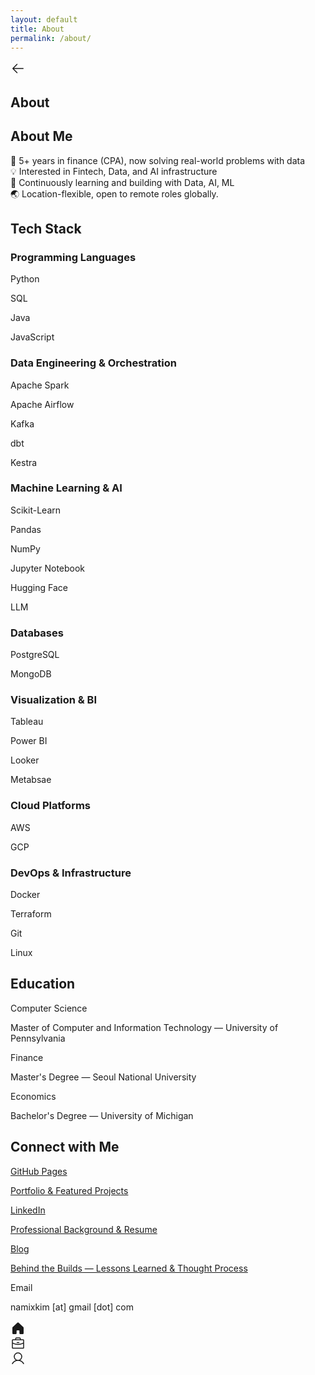 ```yaml
---
layout: default
title: About
permalink: /about/
---
```


<div class="flex items-center bg-[#fbfaf9] p-4 pb-2 justify-between">
  <div class="text-[#191610] flex size-12 shrink-0 items-center">
    <a href="/" class="text-[#191610]">
      <svg xmlns="http://www.w3.org/2000/svg" width="24px" height="24px" fill="currentColor" viewBox="0 0 256 256">
        <path d="M224,128a8,8,0,0,1-8,8H59.31l58.35,58.34a8,8,0,0,1-11.32,11.32l-72-72a8,8,0,0,1,0-11.32l72-72a8,8,0,0,1,11.32,11.32L59.31,120H216A8,8,0,0,1,224,128Z"></path>
      </svg>
    </a>
  </div>
  <h2 class="text-[#191610] text-lg font-bold leading-tight tracking-[-0.015em] flex-1 text-center pr-12">About</h2>
</div>

<h2 class="text-[#191610] text-[22px] font-bold leading-tight tracking-[-0.015em] px-4 pb-3 pt-5">About Me</h2>
<p class="text-[#191610] text-base font-normal leading-normal pb-3 pt-1 px-4">
  🧩 5+ years in finance (CPA), now solving real-world problems with data<br>
  💡 Interested in Fintech, Data, and AI infrastructure<br>
  🔬 Continuously learning and building with Data, AI, ML<br>
  🌏 Location-flexible, open to remote roles globally.
</p>

<h2 class="text-[#191610] text-[22px] font-bold leading-tight tracking-[-0.015em] px-4 pb-3 pt-5">Tech Stack</h2>
<div class="px-4 pb-2">
  <h3 class="text-[#191610] text-sm font-medium leading-normal pt-2 pb-1">Programming Languages</h3>
  <div class="flex gap-3 flex-wrap pb-2">
    <div class="flex h-8 shrink-0 items-center justify-center gap-x-2 rounded-xl bg-[#f1efe9] pl-4 pr-4"><p class="text-[#191610] text-sm font-medium leading-normal">Python</p></div>
    <div class="flex h-8 shrink-0 items-center justify-center gap-x-2 rounded-xl bg-[#f1efe9] pl-4 pr-4"><p class="text-[#191610] text-sm font-medium leading-normal">SQL</p></div>
    <div class="flex h-8 shrink-0 items-center justify-center gap-x-2 rounded-xl bg-[#f1efe9] pl-4 pr-4"><p class="text-[#191610] text-sm font-medium leading-normal">Java</p></div>
    <div class="flex h-8 shrink-0 items-center justify-center gap-x-2 rounded-xl bg-[#f1efe9] pl-4 pr-4"><p class="text-[#191610] text-sm font-medium leading-normal">JavaScript</p></div>
  </div>
  <h3 class="text-[#191610] text-sm font-medium leading-normal pt-2 pb-1">Data Engineering & Orchestration</h3>
  <div class="flex gap-3 flex-wrap pb-2">
    <div class="flex h-8 shrink-0 items-center justify-center gap-x-2 rounded-xl bg-[#f1efe9] pl-4 pr-4"><p class="text-[#191610] text-sm font-medium leading-normal">Apache Spark</p></div>
    <div class="flex h-8 shrink-0 items-center justify-center gap-x-2 rounded-xl bg-[#f1efe9] pl-4 pr-4"><p class="text-[#191610] text-sm font-medium leading-normal">Apache Airflow</p></div>
    <div class="flex h-8 shrink-0 items-center justify-center gap-x-2 rounded-xl bg-[#f1efe9] pl-4 pr-4"><p class="text-[#191610] text-sm font-medium leading-normal">Kafka</p></div>
    <div class="flex h-8 shrink-0 items-center justify-center gap-x-2 rounded-xl bg-[#f1efe9] pl-4 pr-4"><p class="text-[#191610] text-sm font-medium leading-normal">dbt</p></div>
    <div class="flex h-8 shrink-0 items-center justify-center gap-x-2 rounded-xl bg-[#f1efe9] pl-4 pr-4"><p class="text-[#191610] text-sm font-medium leading-normal">Kestra</p></div>
  </div>
  <h3 class="text-[#191610] text-sm font-medium leading-normal pt-2 pb-1">Machine Learning & AI</h3>
  <div class="flex gap-3 flex-wrap pb-2">
    <div class="flex h-8 shrink-0 items-center justify-center gap-x-2 rounded-xl bg-[#f1efe9] pl-4 pr-4"><p class="text-[#191610] text-sm font-medium leading-normal">Scikit-Learn</p></div>
    <div class="flex h-8 shrink-0 items-center justify-center gap-x-2 rounded-xl bg-[#f1efe9] pl-4 pr-4"><p class="text-[#191610] text-sm font-medium leading-normal">Pandas</p></div>
    <div class="flex h-8 shrink-0 items-center justify-center gap-x-2 rounded-xl bg-[#f1efe9] pl-4 pr-4"><p class="text-[#191610] text-sm font-medium leading-normal">NumPy</p></div>
    <div class="flex h-8 shrink-0 items-center justify-center gap-x-2 rounded-xl bg-[#f1efe9] pl-4 pr-4"><p class="text-[#191610] text-sm font-medium leading-normal">Jupyter Notebook</p></div>
    <div class="flex h-8 shrink-0 items-center justify-center gap-x-2 rounded-xl bg-[#f1efe9] pl-4 pr-4"><p class="text-[#191610] text-sm font-medium leading-normal">Hugging Face</p></div>
    <div class="flex h-8 shrink-0 items-center justify-center gap-x-2 rounded-xl bg-[#f1efe9] pl-4 pr-4"><p class="text-[#191610] text-sm font-medium leading-normal">LLM</p></div>
  </div>
  <h3 class="text-[#191610] text-sm font-medium leading-normal pt-2 pb-1">Databases</h3>
  <div class="flex gap-3 flex-wrap pb-2">
    <div class="flex h-8 shrink-0 items-center justify-center gap-x-2 rounded-xl bg-[#f1efe9] pl-4 pr-4"><p class="text-[#191610] text-sm font-medium leading-normal">PostgreSQL</p></div>
    <div class="flex h-8 shrink-0 items-center justify-center gap-x-2 rounded-xl bg-[#f1efe9] pl-4 pr-4"><p class="text-[#191610] text-sm font-medium leading-normal">MongoDB</p></div>
  </div>
  <h3 class="text-[#191610] text-sm font-medium leading-normal pt-2 pb-1">Visualization & BI</h3>
  <div class="flex gap-3 flex-wrap pb-2">
    <div class="flex h-8 shrink-0 items-center justify-center gap-x-2 rounded-xl bg-[#f1efe9] pl-4 pr-4"><p class="text-[#191610] text-sm font-medium leading-normal">Tableau</p></div>
    <div class="flex h-8 shrink-0 items-center justify-center gap-x-2 rounded-xl bg-[#f1efe9] pl-4 pr-4"><p class="text-[#191610] text-sm font-medium leading-normal">Power BI</p></div>
    <div class="flex h-8 shrink-0 items-center justify-center gap-x-2 rounded-xl bg-[#f1efe9] pl-4 pr-4"><p class="text-[#191610] text-sm font-medium leading-normal">Looker</p></div>
    <div class="flex h-8 shrink-0 items-center justify-center gap-x-2 rounded-xl bg-[#f1efe9] pl-4 pr-4"><p class="text-[#191610] text-sm font-medium leading-normal">Metabsae</p></div>
  </div>
  <h3 class="text-[#191610] text-sm font-medium leading-normal pt-2 pb-1">Cloud Platforms</h3>
  <div class="flex gap-3 flex-wrap pb-2">
    <div class="flex h-8 shrink-0 items-center justify-center gap-x-2 rounded-xl bg-[#f1efe9] pl-4 pr-4"><p class="text-[#191610] text-sm font-medium leading-normal">AWS</p></div>
    <div class="flex h-8 shrink-0 items-center justify-center gap-x-2 rounded-xl bg-[#f1efe9] pl-4 pr-4"><p class="text-[#191610] text-sm font-medium leading-normal">GCP</p></div>
  </div>
  <h3 class="text-[#191610] text-sm font-medium leading-normal pt-2 pb-1">DevOps & Infrastructure</h3>
  <div class="flex gap-3 flex-wrap pb-2">
    <div class="flex h-8 shrink-0 items-center justify-center gap-x-2 rounded-xl bg-[#f1efe9] pl-4 pr-4"><p class="text-[#191610] text-sm font-medium leading-normal">Docker</p></div>
    <div class="flex h-8 shrink-0 items-center justify-center gap-x-2 rounded-xl bg-[#f1efe9] pl-4 pr-4"><p class="text-[#191610] text-sm font-medium leading-normal">Terraform</p></div>
    <div class="flex h-8 shrink-0 items-center justify-center gap-x-2 rounded-xl bg-[#f1efe9] pl-4 pr-4"><p class="text-[#191610] text-sm font-medium leading-normal">Git</p></div>
    <div class="flex h-8 shrink-0 items-center justify-center gap-x-2 rounded-xl bg-[#f1efe9] pl-4 pr-4"><p class="text-[#191610] text-sm font-medium leading-normal">Linux</p></div>
  </div>
</div>

<h2 class="text-[#191610] text-[22px] font-bold leading-tight tracking-[-0.015em] px-4 pb-3 pt-5">Education</h2>
<div class="flex items-center gap-4 bg-[#fbfaf9] px-4 min-h-[72px] py-2 justify-between">
  <div class="flex flex-col justify-center">
    <p class="text-[#191610] text-base font-medium leading-normal line-clamp-1">Computer Science</p>
    <p class="text-[#8c7f5a] text-sm font-normal leading-normal line-clamp-2">Master of Computer and Information Technology — University of Pennsylvania</p>
  </div>
</div>
<div class="flex items-center gap-4 bg-[#fbfaf9] px-4 min-h-[72px] py-2 justify-between">
  <div class="flex flex-col justify-center">
    <p class="text-[#191610] text-base font-medium leading-normal line-clamp-1">Finance</p>
    <p class="text-[#8c7f5a] text-sm font-normal leading-normal line-clamp-2">Master's Degree — Seoul National University</p>
  </div>
</div>
<div class="flex items-center gap-4 bg-[#fbfaf9] px-4 min-h-[72px] py-2 justify-between">
  <div class="flex flex-col justify-center">
    <p class="text-[#191610] text-base font-medium leading-normal line-clamp-1">Economics</p>
    <p class="text-[#8c7f5a] text-sm font-normal leading-normal line-clamp-2">Bachelor's Degree — University of Michigan</p>
  </div>
</div>


<h2 class="text-[#191610] text-[22px] font-bold leading-tight tracking-[-0.015em] px-4 pb-3 pt-5">Connect with Me</h2>
<div class="flex items-center gap-4 bg-[#fbfaf9] px-4 min-h-[72px] py-2 justify-between">
  <div class="flex flex-col justify-center">
    <p class="text-[#191610] text-base font-medium leading-normal line-clamp-1"><a href="https://namikimlab.github.io/" class="hover:underline" target="_blank" rel="noopener">GitHub Pages</a></p>
    <p class="text-[#8c7f5a] text-sm font-normal leading-normal line-clamp-2"><a href="https://namikimlab.github.io/" class="hover:underline" target="_blank" rel="noopener">Portfolio & Featured Projects</a></p>
  </div>
</div>
<div class="flex items-center gap-4 bg-[#fbfaf9] px-4 min-h-[72px] py-2 justify-between">
  <div class="flex flex-col justify-center">
    <p class="text-[#191610] text-base font-medium leading-normal line-clamp-1"><a href="https://www.linkedin.com/in/namixkim/" class="hover:underline" target="_blank" rel="noopener">LinkedIn</a></p>
    <p class="text-[#8c7f5a] text-sm font-normal leading-normal line-clamp-2"><a href="https://www.linkedin.com/in/namixkim/" class="hover:underline" target="_blank" rel="noopener">Professional Background & Resume</a></p>
  </div>
</div>
<div class="flex items-center gap-4 bg-[#fbfaf9] px-4 min-h-[72px] py-2 justify-between">
  <div class="flex flex-col justify-center">
    <p class="text-[#191610] text-base font-medium leading-normal line-clamp-1"><a href="https://namixkim.com/" class="hover:underline" target="_blank" rel="noopener">Blog</a></p>
    <p class="text-[#8c7f5a] text-sm font-normal leading-normal line-clamp-2"><a href="https://namixkim.com/" class="hover:underline" target="_blank" rel="noopener">Behind the Builds — Lessons Learned & Thought Process</a></p>
  </div>
</div>
<div class="flex items-center gap-4 bg-[#fbfaf9] px-4 min-h-[72px] py-2 justify-between">
  <div class="flex flex-col justify-center">
    <p class="text-[#191610] text-base font-medium leading-normal line-clamp-1">Email</p>
    <p class="text-[#8c7f5a] text-sm font-normal leading-normal line-clamp-2">namixkim [at] gmail [dot] com</p>
  </div>
</div>

<div class="h-20"></div>

<div class="fixed bottom-0 left-0 right-0">
  <div class="flex gap-2 border-t border-[#f1efe9] bg-[#fbfaf9] px-4 pb-3 pt-2">
    <a class="flex flex-1 flex-col items-center justify-end gap-1 text-[#8c7f5a]" href="/">
      <div class="text-[#8c7f5a] flex h-8 items-center justify-center">
        <svg xmlns="http://www.w3.org/2000/svg" width="24px" height="24px" fill="currentColor" viewBox="0 0 256 256">
          <path d="M224,115.55V208a16,16,0,0,1-16,16H168a16,16,0,0,1-16-16V168a8,8,0,0,0-8-8H112a8,8,0,0,0-8,8v40a16,16,0,0,1-16,16H48a16,16,0,0,1-16-16V115.55a16,16,0,0,1,5.17-11.78l80-75.48.11-.11a16,16,0,0,1,21.53,0,1.14,1.14,0,0,0,.11.11l80,75.48A16,16,0,0,1,224,115.55Z"></path>
        </svg>
      </div>
    </a>
    <a class="flex flex-1 flex-col items-center justify-end gap-1 text-[#8c7f5a]" href="/projects">
      <div class="text-[#8c7f5a] flex h-8 items-center justify-center">
        <svg xmlns="http://www.w3.org/2000/svg" width="24px" height="24px" fill="currentColor" viewBox="0 0 256 256">
          <path d="M216,56H176V48a24,24,0,0,0-24-24H104A24,24,0,0,0,80,48v8H40A16,16,0,0,0,24,72V200a16,16,0,0,0,16,16H216a16,16,0,0,0,16-16V72A16,16,0,0,0,216,56ZM96,48a8,8,0,0,1,8-8h48a8,8,0,0,1,8,8v8H96ZM216,72v41.61A184,184,0,0,1,128,136a184.07,184.07,0,0,1-88-22.38V72Zm0,128H40V131.64A200.19,200.19,0,0,0,128,152a200.25,200.25,0,0,0,88-20.37V200ZM104,112a8,8,0,0,1,8-8h32a8,8,0,0,1,0,16H112A8,8,0,0,1,104,112Z"></path>
        </svg>
      </div>
    </a>
    <a class="flex flex-1 flex-col items-center justify-end gap-1 text-[#191610]" href="/about">
      <div class="text-[#191610] flex h-8 items-center justify-center">
        <svg xmlns="http://www.w3.org/2000/svg" width="24px" height="24px" fill="currentColor" viewBox="0 0 256 256">
          <path d="M230.92,212c-15.23-26.33-38.7-45.21-66.09-54.16a72,72,0,1,0-73.66,0C63.78,166.78,40.31,185.66,25.08,212a8,8,0,1,0,13.85,8c18.84-32.56,52.14-52,89.07-52s70.23,19.44,89.07,52a8,8,0,1,0,13.85-8ZM72,96a56,56,0,1,1,56,56A56.06,56.06,0,0,1,72,96Z"></path>
        </svg>
      </div>
    </a>
  </div>
  <div class="h-5 bg-[#fbfaf9]"></div>
</div> 